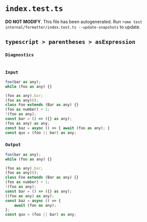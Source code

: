 # `index.test.ts`

**DO NOT MODIFY**. This file has been autogenerated. Run `rome test internal/formatter/index.test.ts --update-snapshots` to update.

## `typescript > parentheses > asExpression`

### `Diagnostics`

```

```

### `Input`

```js
foo(bar as any);
while (foo as any) {}

(foo as any).bar;
(foo as any)();
class Foo extends (Bar as any) {}
(foo as number) + 1;
!(foo as any);
const bar = () => ({} as any);
(foo as any) as any;
const baz = async () => { await (foo as any); }
const qux = (foo || bar) as any;

```

### `Output`

```js
foo(bar as any);
while (foo as any) {}

(foo as any).bar;
(foo as any)();
class Foo extends (Bar as any) {}
(foo as number) + 1;
!(foo as any);
const bar = () => ({} as any);
((foo as any) as any);
const baz = async () => {
	await (foo as any);
};
const qux = (foo || bar) as any;

```
